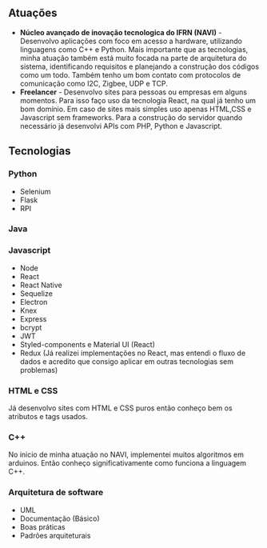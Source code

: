 ## Atuações
* **Núcleo avançado de inovação tecnologica do IFRN (NAVI)** - Desenvolvo aplicações com foco em acesso a hardware, utilizando linguagens como C++ e Python. Mais importante que as tecnologias, minha atuação também está muito focada na parte de arquitetura do sistema, identificando requisitos e planejando a construção dos códigos como um todo. Também tenho um bom contato com protocolos de comunicação como I2C, Zigbee, UDP e TCP.
* **Freelancer** - Desenvolvo sites para pessoas ou empresas em alguns momentos. Para isso faço uso da tecnologia React, na qual já tenho um bom domínio.  Em caso de sites mais simples uso apenas HTML,CSS e Javascript sem frameworks. Para a construção do servidor quando necessário já desenvolvi APIs com PHP, Python e Javascript.

## Tecnologias
### Python
* Selenium
* Flask
* RPI
### Java
### Javascript
* Node
* React
* React Native
* Sequelize
* Electron
* Knex
* Express
* bcrypt
* JWT
* Styled-components e Material UI (React)
* Redux (Já realizei implementações no React, mas entendi o fluxo de dados e acredito que consigo aplicar em outras tecnologias sem problemas)
### HTML e CSS
Já desenvolvo sites com HTML e CSS puros então conheço bem os atributos e tags usados.
### C++
No inicio de minha atuação no NAVI, implementei muitos algoritmos em arduinos. Então conheço significativamente como funciona a linguagem C++.
### Arquitetura de software
* UML
* Documentação (Básico)
* Boas práticas
* Padrões arquiteturais
